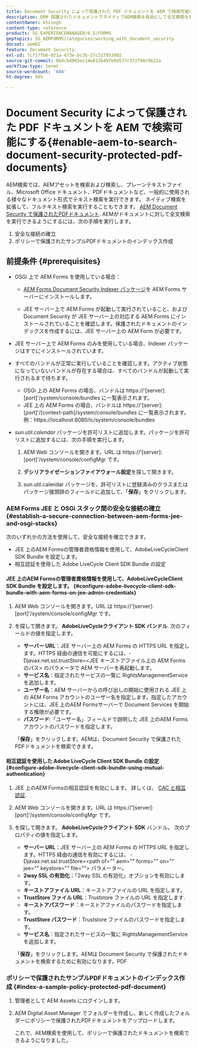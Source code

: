 ```yaml
---
title: Document Security によって保護された PDF ドキュメントを AEM で検索可能にする
description: DRM 保護されたドキュメントでネイティブAEM検索を有効にして全文検索を実行する方法をPDFします。
contentOwner: khsingh
content-type: reference
products: SG_EXPERIENCEMANAGER/6.5/FORMS
geptopics: SG_AEMFORMS/categories/working_with_document_security
docset: aem65
feature: Document Security
exl-id: 7cf17fb6-021a-473e-bc3b-27c317953002
source-git-commit: 8b4cb4065ec14e813b49fb0d577c372790c9b21a
workflow-type: tm+mt
source-wordcount: '684'
ht-degree: 56%

---
```


# Document Security によって保護された PDF ドキュメントを AEM で検索可能にする{#enable-aem-to-search-document-security-protected-pdf-documents}

AEM検索では、AEMアセットを検索および検索し、プレーンテキストファイル、Microsoft Office ドキュメント、PDFドキュメントなど、一般的に使用される様々なドキュメント形式でテキスト検索を実行できます。 ネイティブ検索を拡張して、フルテキスト検索を実行することもできます。 [AEM Document Security で保護されたPDFドキュメント](../../forms/using/admin-help/document-security.md). AEMがドキュメントに対して全文検索を実行できるようにするには、次の手順を実行します。

1. 安全な接続の確立
1. ポリシーで保護されたサンプルPDFドキュメントのインデックス作成

## 前提条件 {#prerequisites}

* OSGi 上で AEM Forms を使用している場合：

   * [AEM Forms Document Security Indexer パッケージ](https://helpx.adobe.com/jp/aem-forms/kb/aem-forms-releases.html)を AEM Forms サーバーにインストールします。

   * JEE サーバー上で AEM Forms が起動して実行されていること、および Document Security が JEE サーバー上の対応する AEM Forms にインストールされていることを確認します。保護されたドキュメントのインデックスを作成するには、JEE サーバー上の AEM Form が必要です。

* JEE サーバー上で AEM Forms のみを使用している場合、Indexer パッケージはすでにインストールされています。
* すべてのバンドルが正常に実行していることを確認します。アクティブ状態になっていないバンドルが存在する場合は、すべてのバンドルが起動して実行されるまで待ちます。

   * OSGi 上の AEM Forms の場合、バンドルは https://&#39;[server]:[port]&#39;/system/console/bundles に一覧表示されます。
   * JEE 上の AEM Forms の場合、バンドルは https://&#39;[server]:[port]&#39;/[context-path]/system/console/bundles に一覧表示されます。例：https://localhost:8080/lc/system/console/bundles

* *sun.util.calendar* パッケージを許可リストに追加します。パッケージを許可リストに追加するには、次の手順を実行します。

   1. AEM Web コンソールを開きます。URL は https://&#39;[server]:[port]&#39;/system/console/configMgr です。
   1. **デシリアライゼーションファイアウォール設定**&#x200B;を探して開きます。

   1. sun.util.calendar パッケージを、許可リストに登録済みのクラスまたはパッケージ接頭辞のフィールドに追加して、「**保存**」をクリックします。

### AEM Forms JEE と OSGi スタック間の安全な接続の確立 {#establish-a-secure-connection-between-aem-forms-jee-and-osgi-stacks}

次のいずれかの方法を使用して、安全な接続を確立できます。

* JEE 上のAEM Formsの管理者資格情報を使用して、AdobeLiveCycleClient SDK Bundle を設定します。
* 相互認証を使用した Adobe LiveCycle Client SDK Bundle の設定

#### JEE 上のAEM Formsの管理者資格情報を使用して、AdobeLiveCycleClient SDK Bundle を設定します。 {#configure-adobe-livecycle-client-sdk-bundle-with-aem-forms-on-jee-admin-credentials}

1. AEM Web コンソールを開きます。URL は https://&#39;[server]:[port]&#39;/system/console/configMgr です。
1. を探して開きます。 **AdobeLiveCycleクライアント SDK バンドル**. 次のフィールドの値を指定します。

   * **サーバー URL**：JEE サーバー上の AEM Forms の HTTPS URL を指定します。HTTPS 経由の通信を可能にするには、-Djavax.net.ssl.trustStore=&lt;JEE キーストアファイル上の AEM Forms のパス> のパラメータで AEM サーバーを再起動します。
   * **サービス名**：指定されたサービスの一覧に RightsManagementService を追加します。
   * **ユーザー名**：AEM サーバーからの呼び出しの開始に使用される JEE 上の AEM Forms アカウントのユーザー名を指定します。指定したアカウントには、JEE 上のAEM Formsサーバーで Document Services を開始する権限が必要です。
   * **パスワード**:「ユーザー名」フィールドで説明した JEE 上のAEM Formsアカウントのパスワードを指定します。

   「**保存**」をクリックします。AEMは、Document Security で保護されたPDFドキュメントを検索できます。

#### 相互認証を使用した Adobe LiveCycle Client SDK Bundle の設定 {#configure-adobe-livecycle-client-sdk-bundle-using-mutual-authentication}

1. JEE 上のAEM Formsの相互認証を有効にします。 詳しくは、 [CAC と相互認証](https://helpx.adobe.com/jp/livecycle/kb/cac-mutual-authentication.html).
1. AEM Web コンソールを開きます。URL は https://&#39;[server]:[port]&#39;/system/console/configMgr です。
1. を探して開きます。 **AdobeLiveCycleクライアント SDK** バンドル。 次のプロパティの値を指定します。

   * **サーバー URL**：JEE サーバー上の AEM Forms の HTTPS URL を指定します。HTTPS 経由の通信を有効にするには、 -Djavax.net.ssl.trustStore=&lt;path of=&quot;&quot; aem=&quot;&quot; forms=&quot;&quot; on=&quot;&quot; jee=&quot;&quot; keystore=&quot;&quot; file=&quot;&quot;> パラメーター。
   * **2way SSL の有効化**：「2way SSL の有効化」オプションを有効にします。
   * **キーストアファイル URL**：キーストアファイルの URL を指定します。
   * **TrustStore ファイル URL**：Truststore ファイルの URL を指定します.
   * **キーストアパスワード**：キーストアファイルのパスワードを指定します。
   * **TrustStore パスワード**：Truststore ファイルのパスワードを指定します。
   * **サービス名**：指定されたサービスの一覧に RightsManagementService を追加します。

   「**保存**」をクリックします。AEMは Document Security で保護されたドキュメントを検索するために有効になります。PDF

### ポリシーで保護されたサンプルPDFドキュメントのインデックス作成 {#index-a-sample-policy-protected-pdf-document}

1. 管理者として AEM Assets にログインします。
1. AEM Digital Asset Manager でフォルダーを作成し、新しく作成したフォルダーにポリシーで保護されたPDFドキュメントをアップロードします。

   これで、AEM検索を使用して、ポリシーで保護されたドキュメントを検索できるようになりました。
